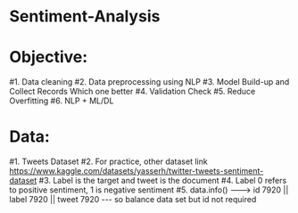 # Sentiment-Analysis
# Objective: 
#1. Data cleaning
#2. Data preprocessing using NLP
#3. Model Build-up and Collect Records Which one better
#4. Validation Check
#5. Reduce Overfitting 
#6. NLP + ML/DL

# Data:
#1. Tweets Dataset
#2. For practice, other dataset link https://www.kaggle.com/datasets/yasserh/twitter-tweets-sentiment-dataset
#3. Label is the target  and tweet is the document
#4. Label 0 refers to positive sentiment, 1 is negative sentiment
#5. data.info() ---> id 7920 || label   7920 || tweet   7920   --- so balance data set but id not required 
